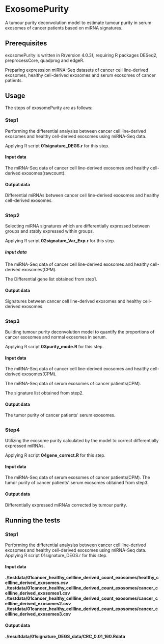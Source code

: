 # ExosomePurity
A tumour purity deconvolution model to estimate tumour purity in serum exosomes of cancer patients based on miRNA signatures.

## Prerequisites
exosomePurity is written in R(version 4.0.3), requiring R packages DESeq2, preprocessCore, quadprog and edgeR.

Preparing expresssion miRNA-Seq datasets of cancer cell line-derived exosomes, healthy cell-derived exosomes and serum exosomes of cancer patients.


## Usage

The steps of exosomePurity are as follows:

### Step1
Performing the differential analysiss between cancer cell line-derived exosomes and healthy cell-derived exosomes using miRNA-Seq data.

Applying R script **01signature_DEGS.r** for this step. 
#### Input data
The miRNA-Seq data of cancer cell line-derived exosomes and healthy cell-derived exosomes(rawcount).
#### Output data
Differential miRNAs between cancer cell line-derived exosomes and healthy cell-derived exosomes.

##
### Step2
Selecting miRNA signatures which are differentially expressed between groups and stably expressed within groups.

Applying R script **02signature_Var_Exp.r** for this step. 
##### Input data
The miRNA-Seq data of cancer cell line-derived exosomes and healthy cell-derived exosomes(CPM).

The Differential gene list obtained from step1.
#### Output data
Signatures between cancer cell line-derived exosomes and healthy cell-derived exosomes.

##
### Step3
Building tumour purity deconvolution model to quantify the proportions of cancer exosomes and normal exosomes in serum.

Applying R script **03purity_mode.R** for this step. 
#### Input data
The miRNA-Seq data of cancer cell line-derived exosomes and healthy cell-derived exosomes(CPM).

The miRNA-Seq data of serum exosomes of cancer patients(CPM).

The signature list obtained from step2.
#### Output data
The tumor purity of cancer patients' serum exosomes.

##
### Step4
Utilizing the exosome purity calculated by the model to correct differentially expressed miRNAs.

Applying R script **04gene_correct.R** for this step.
#### Input data
The miRNA-Seq data of serum exosomes of cancer patients(CPM).
The tumor purity of cancer patients' serum exosomes obtained from step3.
#### Output data
Differentially expressed miRNAs corrected by tumour purity.

## Running the tests
### Step1
Performing the differential analysiss between cancer cell line-derived exosomes and healthy cell-derived exosomes using miRNA-Seq data.
Applying R script 01signature_DEGS.r for this step.
#### Input data
**./testdata/01cancer_healthy_cellline_derived_count_exosomes/healthy_cellline_derived_exosomes.csv**
**./testdata/01cancer_healthy_cellline_derived_count_exosomes/cancer_cellline_derived_exosomes1.csv**
**./testdata/01cancer_healthy_cellline_derived_count_exosomes/cancer_cellline_derived_exosomes2.csv**
**./testdata/01cancer_healthy_cellline_derived_count_exosomes/cancer_cellline_derived_exosomes3.csv**
#### Output data
**./resultdata/01signature_DEGS_data/CRC_0.01_160.Rdata**
